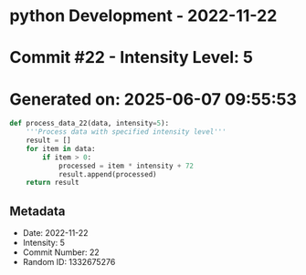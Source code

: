 ﻿# python Development - 2022-11-22
# Commit #22 - Intensity Level: 5
# Generated on: 2025-06-07 09:55:53
```python
def process_data_22(data, intensity=5):
    '''Process data with specified intensity level'''
    result = []
    for item in data:
        if item > 0:
            processed = item * intensity + 72
            result.append(processed)
    return result
```
## Metadata
- Date: 2022-11-22
- Intensity: 5
- Commit Number: 22
- Random ID: 1332675276
